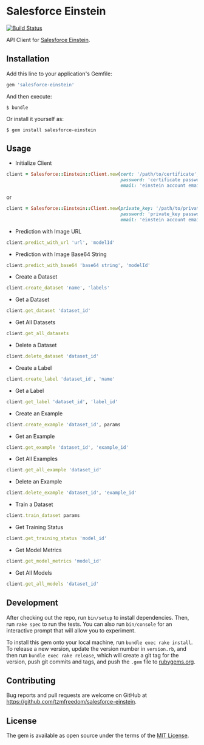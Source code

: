 # Salesforce Einstein

[![Build Status](https://travis-ci.org/tzmfreedom/salesforce-einstein.svg?branch=master)](https://travis-ci.org/tzmfreedom/salesforce-einstein)

API Client for [Salesforce Einstein](https://einstein.ai).

## Installation

Add this line to your application's Gemfile:

```ruby
gem 'salesforce-einstein'
```

And then execute:

    $ bundle

Or install it yourself as:

    $ gem install salesforce-einstein

## Usage

- Initialize Client
```ruby
client = Salesforce::Einstein::Client.new(cert: '/path/to/certificate', 
                                          password: 'certificate password', 
                                          email: 'einstein account email')
```
or
```ruby
client = Salesforce::Einstein::Client.new(private_key: '/path/to/private_key', 
                                          password: 'private_key password', 
                                          email: 'einstein account email')
```

- Prediction with Image URL
```ruby
client.predict_with_url 'url', 'modelId'
```

- Prediction with Image Base64 String
```ruby
client.predict_with_base64 'base64 string', 'modelId'
```

- Create a Dataset
```ruby
client.create_dataset 'name', 'labels'
```

- Get a Dataset
```ruby
client.get_dataset 'dataset_id'
```

- Get All Datasets
```ruby
client.get_all_datasets
```

- Delete a Dataset
```ruby
client.delete_dataset 'dataset_id'
```

- Create a Label
```ruby
client.create_label 'dataset_id', 'name'
```

- Get a Label
```ruby
client.get_label 'dataset_id', 'label_id'
```

- Create an Example
```ruby
client.create_example 'dataset_id', params
```

- Get an Example
```ruby
client.get_example 'dataset_id', 'example_id'
```

- Get All Examples
```ruby
client.get_all_example 'dataset_id'
```

- Delete an Example
```ruby
client.delete_example 'dataset_id', 'example_id'
```

- Train a Dataset
```ruby
client.train_dataset params
```

- Get Training Status
```ruby
client.get_training_status 'model_id'
```

- Get Model Metrics
```ruby
client.get_model_metrics 'model_id'
```

- Get All Models
```ruby
client.get_all_models 'dataset_id'
```

## Development

After checking out the repo, run `bin/setup` to install dependencies. Then, run `rake spec` to run the tests. You can also run `bin/console` for an interactive prompt that will allow you to experiment.

To install this gem onto your local machine, run `bundle exec rake install`. To release a new version, update the version number in `version.rb`, and then run `bundle exec rake release`, which will create a git tag for the version, push git commits and tags, and push the `.gem` file to [rubygems.org](https://rubygems.org).

## Contributing

Bug reports and pull requests are welcome on GitHub at https://github.com/tzmfreedom/salesforce-einstein.


## License

The gem is available as open source under the terms of the [MIT License](http://opensource.org/licenses/MIT).

